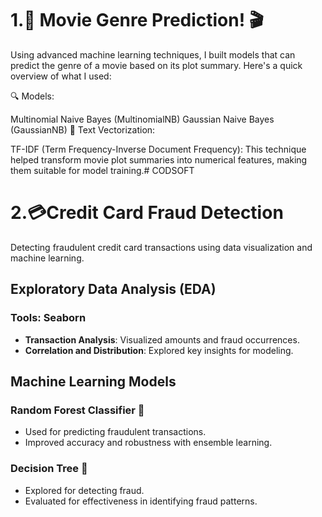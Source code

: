 # 1.🚀  Movie Genre Prediction! 🎬
Using advanced machine learning techniques, I built models that can predict the genre of a movie based on its plot summary. Here's a quick overview of what I used:

🔍 Models:

Multinomial Naive Bayes (MultinomialNB)
Gaussian Naive Bayes (GaussianNB)
🧠 Text Vectorization:

TF-IDF (Term Frequency-Inverse Document Frequency): This technique helped transform movie plot summaries into numerical features, making them suitable for model training.# CODSOFT

# 2.💳Credit Card Fraud Detection

Detecting fraudulent credit card transactions using data visualization and machine learning.

## Exploratory Data Analysis (EDA)

### Tools: Seaborn
- **Transaction Analysis**: Visualized amounts and fraud occurrences.
- **Correlation and Distribution**: Explored key insights for modeling.

## Machine Learning Models

### Random Forest Classifier 🌳
- Used for predicting fraudulent transactions.
- Improved accuracy and robustness with ensemble learning.

### Decision Tree 🌲
- Explored for detecting fraud.
- Evaluated for effectiveness in identifying fraud patterns.
